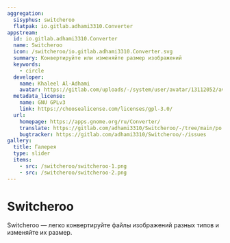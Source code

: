 ```yaml
---
aggregation:
  sisyphus: switcheroo
  flatpak: io.gitlab.adhami3310.Converter
appstream:
  id: io.gitlab.adhami3310.Converter
  name: Switcheroo
  icon: /switcheroo/io.gitlab.adhami3310.Converter.svg
  summary: Конвертируйте или изменяйте размер изображений
  keywords:
    - circle
  developer:
    name: Khaleel Al-Adhami
    avatar: https://gitlab.com/uploads/-/system/user/avatar/13112052/avatar.png
  metadata_license:
    name: GNU GPLv3
    link: https://choosealicense.com/licenses/gpl-3.0/
  url:
    homepage: https://apps.gnome.org/ru/Converter/
    translate: https://gitlab.com/adhami3310/Switcheroo/-/tree/main/po
    bugtracker: https://gitlab.com/adhami3310/Switcheroo/-/issues
gallery:
  title: Галерея
  type: slider
  items:
    - src: /switcheroo/switcheroo-1.png
    - src: /switcheroo/switcheroo-2.png
---
```


# Switcheroo

Switcheroo — легко конвертируйте файлы изображений разных типов и изменяйте их размер.

<AGWGallery />

<!--@include: @apps/_parts/install/content-repo.md-->
<!--@include: @apps/_parts/install/content-flatpak.md-->
